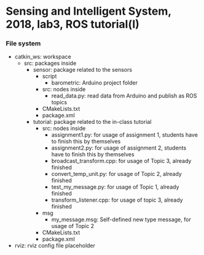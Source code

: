 # Sensing and Intelligent System, 2018, lab3, ROS tutorial(I)

### File system
* catkin_ws: workspace
  * src: packages inside
    * sensor: package related to the sensors
      * script
        * barometric: Arduino project folder
      * src: nodes inside
        * read_data.py: read data from Arduino and publish as ROS topics
      * CMakeLists.txt
      * package.xml
    * tutorial: package related to the in-class tutorial
      * src: nodes inside
        * assignment1.py: for usage of assignment 1, students have to finish this by themselves
        * assignment2.py: for usage of assignment 2, students have to finish this by themselves
        * broadcast_transform.cpp: for usage of Topic 3, already finished
        * convert_temp_unit.py: for usage of Topic 2, already finished
        * test_my_message.py: for usage of Topic 1, already finished
        * transform_listener.cpp: for usage of topic 3, already finished
      * msg
        *  my_message.msg: Self-defined new type message, for usage of Topic 2
      * CMakeLists.txt
      * package.xml
* rviz: rviz config file placeholder
